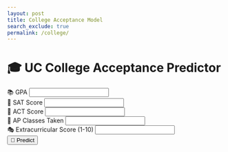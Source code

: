 ```yaml
---
layout: post
title: College Acceptance Model
search_exclude: true
permalink: /college/
---
```




<h1 class="text-4xl font-bold mb-6 text-center text-blue-700">🎓 UC College Acceptance Predictor</h1>

<div class="max-w-lg mx-auto p-6 bg-silver rounded-2xl shadow-lg space-y-4">
  <div>
    <label class="block font-semibold mb-1">📚 GPA</label>
    <input type="number" step="0.01" id="gpa" class="w-full px-4 py-2 border rounded-lg focus:outline-none focus:ring-2 focus:ring-blue-400" />
  </div>
  <div>
    <label class="block font-semibold mb-1">📝 SAT Score</label>
    <input type="number" id="sat" class="w-full px-4 py-2 border rounded-lg focus:outline-none focus:ring-2 focus:ring-blue-400" />
  </div>
  <div>
    <label class="block font-semibold mb-1">🧠 ACT Score</label>
    <input type="number" id="act" class="w-full px-4 py-2 border rounded-lg focus:outline-none focus:ring-2 focus:ring-blue-400" />
  </div>
  <div>
    <label class="block font-semibold mb-1">📘 AP Classes Taken</label>
    <input type="number" id="apCount" class="w-full px-4 py-2 border rounded-lg focus:outline-none focus:ring-2 focus:ring-blue-400" />
  </div>
  <div>
    <label class="block font-semibold mb-1">🎭 Extracurricular Score (1-10)</label>
    <input type="number" id="extracurriculars" class="w-full px-4 py-2 border rounded-lg focus:outline-none focus:ring-2 focus:ring-blue-400" />
  </div>
  <div class="text-center">
    <button onclick="predict()" class="mt-4 px-6 py-2 bg-blue-600 text-white font-semibold rounded-xl hover:bg-blue-700 transition">🔮 Predict</button>
  </div>
</div>

<div id="results" class="max-w-lg mx-auto mt-6 text-center text-lg font-medium"></div>

<script>
  async function predict() {
    const data = {
      gpa: parseFloat(document.getElementById('gpa').value),
      sat: parseInt(document.getElementById('sat').value),
      act: parseInt(document.getElementById('act').value),
      apCount: parseInt(document.getElementById('apCount').value),
      extracurriculars: parseInt(document.getElementById('extracurriculars').value),
    };

    const response = await fetch('http://localhost:8887/api/college/chance', {
      method: 'POST',
      headers: { 'Content-Type': 'application/json' },
      body: JSON.stringify(data),
    });

    const result = await response.json();
    const chance = result.predicted_chance;
    
    document.getElementById('results').innerHTML = `
      <div class="p-4 mt-4 bg-green-100 text-green-800 rounded-xl shadow">
        <h2 class="text-2xl font-bold mb-2">🌟 Predicted Acceptance Chance</h2>
        <p class="text-3xl">${chance}%</p>
      </div>`;
  }
</script>
